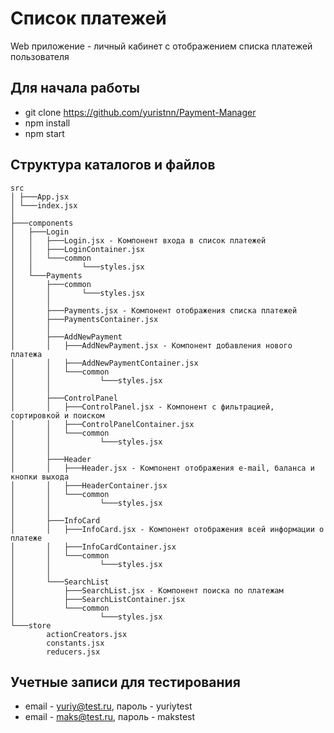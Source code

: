 # Список платежей

Web приложение - личный кабинет с отображением списка платежей пользователя

## Для начала работы

* git clone https://github.com/yuristnn/Payment-Manager
* npm install
* npm start

## Структура каталогов и файлов

```
src
│ ├───App.jsx
│ └───index.jsx
│
├───components
│   ├───Login
│   │   ├───Login.jsx - Компонент входа в список платежей
│   │   ├───LoginContainer.jsx
│   │   └───common
│   │           └───styles.jsx
│   └───Payments
│       ├───common
│       │       └───styles.jsx
│       │
│       ├───Payments.jsx - Компонент отображения списка платежей
│       ├───PaymentsContainer.jsx
│       │
│       ├───AddNewPayment
│       │   ├───AddNewPayment.jsx - Компонент добавления нового платежа
│       │   ├───AddNewPaymentContainer.jsx
│       │   └───common
│       │           └───styles.jsx
│       │
│       ├───ControlPanel
│       │   ├───ControlPanel.jsx - Компонент с фильтрацией, сортировкой и поиском
│       │   ├───ControlPanelContainer.jsx
│       │   └───common
│       │           └───styles.jsx
│       │
│       ├───Header
│       │   ├───Header.jsx - Компонент отображения e-mail, баланса и кнопки выхода
│       │   ├───HeaderContainer.jsx
│       │   └───common
│       │           └───styles.jsx
│       │
│       ├───InfoCard
│       │   ├───InfoCard.jsx - Компонент отображения всей информации о платеже
│       │   ├───InfoCardContainer.jsx
│       │   └───common
│       │           └───styles.jsx
│       │
│       └───SearchList
│           ├───SearchList.jsx - Компонент поиска по платежам
│           ├───SearchListContainer.jsx
│           └───common
│                   └───styles.jsx
└───store
        actionCreators.jsx
        constants.jsx
        reducers.jsx
```

## Учетные записи для тестирования

* email - yuriy@test.ru, пароль - yuriytest
* email - maks@test.ru, пароль - makstest
